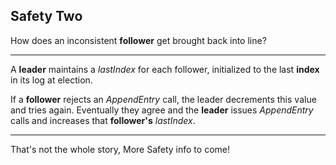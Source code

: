 ##  Safety Two

How does an inconsistent **follower** get brought back into line?

***

A **leader** maintains a _lastIndex_ for each follower, initialized to the last **index** in its log at election.

If a **follower** rejects an _AppendEntry_ call, the leader decrements this value and tries again. Eventually they agree and the **leader** issues _AppendEntry_ calls and increases that **follower's** _lastIndex_.

*** 

That's not the whole story, More Safety info to come!

